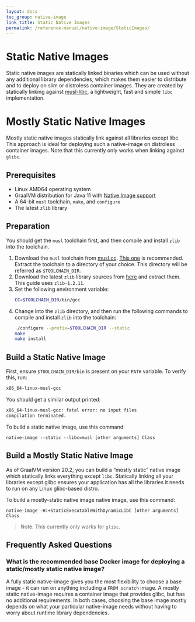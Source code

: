 ```yaml
---
layout: docs
toc_group: native-image
link_title: Static Native Images
permalink: /reference-manual/native-image/StaticImages/
---
```

# Static Native Images

Static native images are statically linked binaries which can be used without any additional library dependencies, which makes them easier to distribute and to deploy on slim or distroless container images.
They are created by statically linking against [musl-libc](https://musl.libc.org/), a lightweight, fast and simple `libc` implementation.

# Mostly Static Native Images

Mostly static native images statically link against all libraries except libc. This approach is ideal for deploying such a native-image
on distroless container images. Note that this currently only works when linking against `glibc`.

<!-- Note: Currently, you can build static native images on Linux AMD64 on Java 11 only. -->

## Prerequisites

- Linux AMD64 operating system
- GraalVM distribution for Java 11 with [Native Image support](README.md#install-native-image)
- A 64-bit `musl` toolchain, `make`, and `configure`
- The latest `zlib` library

## Preparation

You should get the `musl` toolchain first, and then compile and install `zlib` into the toolchain.

1. Download the `musl` toolchain from [musl.cc](https://musl.cc/). [This one](http://musl.cc/x86_64-linux-musl-native.tgz) is recommended. Extract the toolchain to a directory of your choice. This directory will be referred as `$TOOLCHAIN_DIR`.
2. Download the latest `zlib` library sources from [here](https://zlib.net/) and extract them. This guide uses `zlib-1.2.11`.
3. Set the following environment variable:
    ```bash
    CC=$TOOLCHAIN_DIR/bin/gcc
    ```
4. Change into the `zlib` directory, and then run the following commands to compile and install `zlib` into the toolchain:
    ```bash
    ./configure --prefix=$TOOLCHAIN_DIR --static
    make
    make install
    ```

## Build a Static Native Image

First, ensure `$TOOLCHAIN_DIR/bin` is present on your `PATH` variable.
To verify this, run:

```bash
x86_64-linux-musl-gcc
```
You should get a similar output printed:
```bash
x86_64-linux-musl-gcc: fatal error: no input files
compilation terminated.
```

To build a static native image, use this command:
```shell
native-image --static --libc=musl [other arguments] Class
```

## Build a Mostly Static Native Image

As of GraalVM version 20.2, you can build a “mostly static” native image which statically links everything except `libc`.
Statically linking all your libraries except glibc ensures your application has all the libraries it needs to run on any Linux glibc-based distro.

To build a mostly-static native image native image, use this command:
```shell
native-image -H:+StaticExecutableWithDynamicLibC [other arguments] Class
```

> Note: This currently only works for `glibc`.

## Frequently Asked Questions

### What is the recommended base Docker image for deploying a static/mostly static native image?

A fully static native-image gives you the most flexibility to choose a base image - it can run on anything including a `FROM scratch` image.
A mostly static native-image requires a container image that provides glibc, but has no additional requirements.
In both cases, choosing the base image mostly depends on what your particular native-image needs without having to worry about runtime library dependencies.
